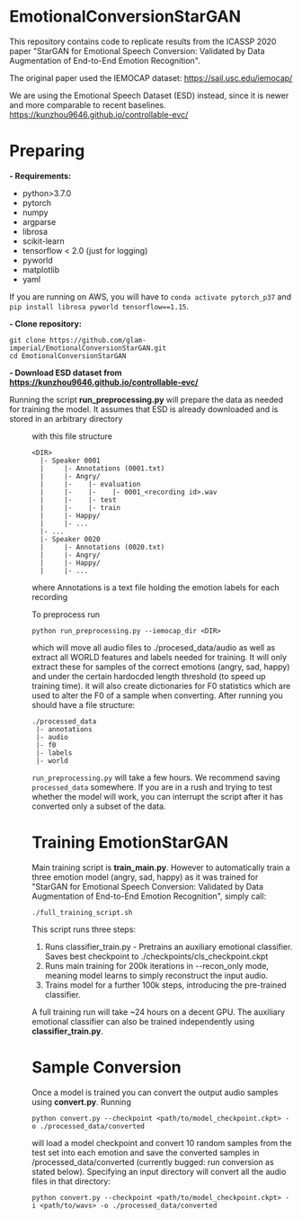 # EmotionalConversionStarGAN
This repository contains code to replicate results from the ICASSP 2020 paper "StarGAN for Emotional Speech Conversion: Validated by Data Augmentation of End-to-End Emotion Recognition".

The original paper used the IEMOCAP dataset: https://sail.usc.edu/iemocap/

We are using the Emotional Speech Dataset (ESD) instead, since it is newer and more comparable to recent baselines. https://kunzhou9646.github.io/controllable-evc/

# Preparing
**- Requirements:**
* python>3.7.0
* pytorch
* numpy
* argparse
* librosa
* scikit-learn
* tensorflow < 2.0 (just for logging)
* pyworld
* matplotlib
* yaml

If you are running on AWS, you will have to `conda activate pytorch_p37` and `pip install librosa pyworld tensorflow==1.15`.

**- Clone repository:**
```
git clone https://github.com/glam-imperial/EmotionalConversionStarGAN.git
cd EmotionalConversionStarGAN
```

**- Download ESD dataset from https://kunzhou9646.github.io/controllable-evc/**

Running the script **run_preprocessing.py** will prepare the data as needed for training the model. It assumes that ESD is already downloaded and is stored in an arbitrary directory <DIR> with this file structure
```
<DIR>
  |- Speaker 0001  
  |     |- Annotations (0001.txt) 
  |     |- Angry/
  |     |-    |- evaluation
  |     |-    |-    |- 0001_<recording id>.wav
  |     |-    |- test
  |     |-    |- train
  |     |- Happy/
  |     |- ...
  |- ...
  |- Speaker 0020
  |     |- Annotations (0020.txt) 
  |     |- Angry/
  |     |- Happy/
  |     |- ...
```
where Annotations is a text file holding the emotion labels for each recording
  
 To preprocess run
 ```
 python run_preprocessing.py --iemocap_dir <DIR> 
 ```
 which will move all audio files to ./procesed_data/audio as well as extract all WORLD features and labels needed for training. It will only extract these for samples of the correct emotions (angry, sad, happy) and under the certain hardocded length threshold (to speed up training time). it will also create dictionaries for F0 statistics which are used to alter the F0 of a sample when converting.
After running you should have a file structure:
```
./processed_data
 |- annotations
 |- audio
 |- f0
 |- labels
 |- world
 ```
 
`run_preprocessing.py` will take a few hours. We recommend saving `processed_data` somewhere. If you are in a rush and trying to test whether the model will work, you can interrupt the script after it has converted only a subset of the data.
 
 # Training EmotionStarGAN
 Main training script is **train_main.py**. However to automatically train a three emotion model (angry, sad, happy) as it was trained for "StarGAN for Emotional Speech Conversion: Validated by Data Augmentation of End-to-End Emotion Recognition", simply call:
 ```
 ./full_training_script.sh
 ```
 This script runs three steps:
 1. Runs classifier_train.py - Pretrains an auxiliary emotional classifier. Saves best checkpoint to ./checkpoints/cls_checkpoint.ckpt
 2. Runs main training for 200k iterations in --recon_only mode, meaning model learns to simply reconstruct the input audio.
 3. Trains model for a further 100k steps, introducing the pre-trained classifier.
 
 A full training run will take ~24 hours on a decent GPU. The auxiliary emotional classifier can also be trained independently using **classifier_train.py**.
 
 # Sample Conversion
 Once a model is trained you can convert the output audio samples using **convert.py**. Running
 ```
 python convert.py --checkpoint <path/to/model_checkpoint.ckpt> -o ./processed_data/converted
 ```
 will load a model checkpoint and convert 10 random samples from the test set into each emotion and save the converted samples in /processed_data/converted (currently bugged: run conversion as stated below).
 Specifying an input directory will convert all the audio files in that directory:
 ```
 python convert.py --checkpoint <path/to/model_checkpoint.ckpt> -i <path/to/wavs> -o ./processed_data/converted
 ```
